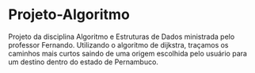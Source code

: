# Projeto-Algoritmo
Projeto da disciplina Algoritmo e Estruturas de Dados ministrada pelo professor Fernando.
Utilizando o algoritmo de dijkstra, traçamos os caminhos mais curtos saindo de uma origem escolhida pelo usuário para um destino dentro do estado de Pernambuco.
